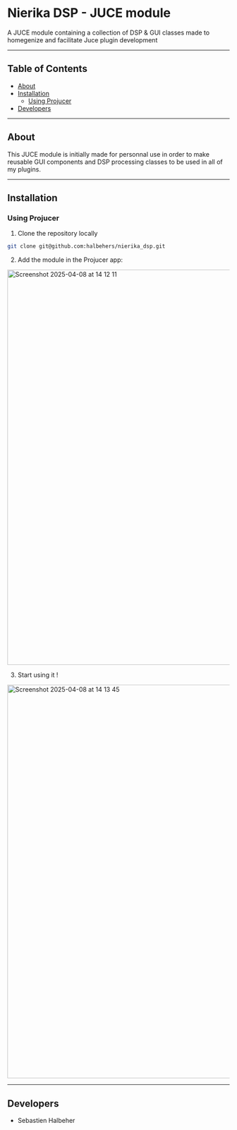 # Nierika DSP - JUCE module

A JUCE module containing a collection of DSP &amp; GUI classes made to homegenize and facilitate Juce plugin development

---

## Table of Contents

- [About](#about)
- [Installation](#installation)
  - [Using Projucer](#using-projucer)
- [Developers](#developers)

---

## About

This JUCE module is initially made for personnal use in order to make reusable GUI components and DSP processing classes to be used in all of my plugins.

---

## Installation

### Using Projucer

1. Clone the repository locally
```bash
git clone git@github.com:halbehers/nierika_dsp.git
```

2. Add the module in the Projucer app:
<img width="896" alt="Screenshot 2025-04-08 at 14 12 11" src="https://github.com/user-attachments/assets/85a46d77-a872-47b7-ac43-5f47a4e2fc05" />

3. Start using it !
<img width="892" alt="Screenshot 2025-04-08 at 14 13 45" src="https://github.com/user-attachments/assets/a9a5efda-7401-41c6-ab8f-505cf325f38f" />

---

## Developers

- Sebastien Halbeher
